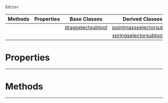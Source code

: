  `Editor`

|Methods|Properties|Base Classes|Derived Classes|
|---|---|---|---|
| | |[dragselectsubtool](https://github.com/PlasmaEngine/PlasmaDocs/tree/master/docs/C%2B%2B/code_reference/class_reference/dragselectsubtool.markdown)|[pointmassselectorsubtool](https://github.com/PlasmaEngine/PlasmaDocs/tree/master/docs/C%2B%2B/code_reference/class_reference/pointmassselectorsubtool.markdown)|
| | | |[springselectorsubtool](https://github.com/PlasmaEngine/PlasmaDocs/tree/master/docs/C%2B%2B/code_reference/class_reference/springselectorsubtool.markdown)|


 #  Properties


---  
 #  Methods


---  
 

 